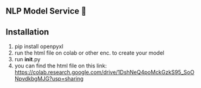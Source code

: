 ## NLP Model Service 🧠 
## Installation
1. pip install openpyxl
2. run the html file on colab or other enc. to create your model
3. run __init__.py
4. you can find the html file on this link: https://colab.research.google.com/drive/1DshNeQ4poMckGzkS95_SoONpvdkbgMJG?usp=sharing 

